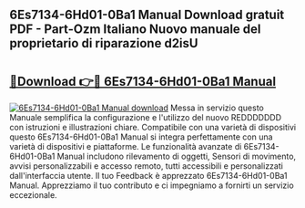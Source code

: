 ## 6Es7134-6Hd01-0Ba1 Manual Download gratuit PDF - Part-Ozm Italiano Nuovo manuale del proprietario di riparazione d2isU

# <h2><a href="http://dfc12mn.blite.top/?on=6Es7134-6Hd01-0Ba1+Manual">🔗Download 👉🔴 6Es7134-6Hd01-0Ba1 Manual</a></h2>

[![6Es7134-6Hd01-0Ba1 Manual download](https://i.imgur.com/lujVjoI.png)](http://dfc12mn.blite.top/?on=6Es7134-6Hd01-0Ba1+Manual)
Messa in servizio questo Manuale semplifica la configurazione e l'utilizzo del nuovo REDDDDDDD con istruzioni e illustrazioni chiare. Compatibile con una varietà di dispositivi questo 6Es7134-6Hd01-0Ba1 Manual si integra perfettamente con una varietà di dispositivi e piattaforme. Le funzionalità avanzate di 6Es7134-6Hd01-0Ba1 Manual includono rilevamento di oggetti, Sensori di movimento, avvisi personalizzabili e accesso remoto, tutti accessibili e personalizzati dall'interfaccia utente. Il tuo Feedback è apprezzato 6Es7134-6Hd01-0Ba1 Manual. Apprezziamo il tuo contributo e ci impegniamo a fornirti un servizio eccezionale.
